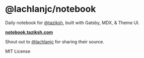 # @lachlanjc/notebook

Daily notebook for [@taziksh](https://taziksh.com), built with Gatsby, MDX, & Theme UI.

[**notebook.taziksh.com**](https://notebook.taziksh.com)

Shout out to [@lachlanjc](https://lachlanjc.com) for sharing their source.

MIT License
